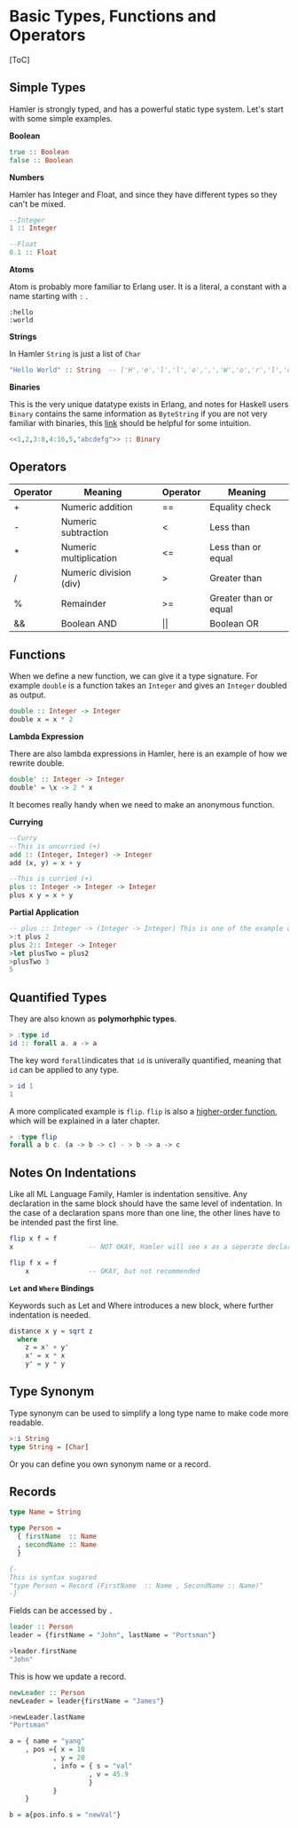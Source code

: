 # Basic Types, Functions and Operators

[ToC]

## Simple Types

Hamler is strongly typed, and has a powerful static type system. Let's start with some simple examples.

**Boolean**

```haskell
true :: Boolean
false :: Boolean
```

**Numbers**

Hamler has Integer and Float, and since they have different types so they can't be mixed.

```haskell
--Integer
1 :: Integer

--Float
0.1 :: Float
```

**Atoms**

Atom is probably more familiar to Erlang user. It is  a literal, a constant with a name starting with `:` .

```
:hello
:world
```

**Strings**

In Hamler `String` is just a list of `Char`

```haskell
"Hello World" :: String  -- ['H','e','l','l','o',',','W','o','r','l','d']
```

**Binaries**

This is the very unique datatype exists in Erlang, and notes for Haskell users `Binary` contains the same information as `ByteString` if you are not very familiar with binaries, this [link](https://erlang.org/doc/man/binary.html) should be helpful for some intuition.

```haskell
<<1,2,3:8,4:16,5,"abcdefg">> :: Binary
```

## Operators

| Operator | Meaning                |      | Operator | Meaning               |
| -------- | ---------------------- | ---- | -------- | --------------------- |
| +        | Numeric addition       |      | ==       | Equality check        |
| -        | Numeric subtraction    |      | <        | Less than             |
| *        | Numeric multiplication |      | <=       | Less than or equal    |
| /        | Numeric division (div) |      | >        | Greater than          |
| %        | Remainder              |      | >=       | Greater than or equal |
| &&       | Boolean AND            |      | \|\|     | Boolean OR            |

## Functions

When we define a new function, we can give it a type signature. For example `double` is a function takes an `Integer` and gives an `Integer` doubled as output.

```haskell
double :: Integer -> Integer
double x = x * 2
```

**Lambda Expression**

There are also lambda expressions in Hamler, here is an example of how we rewrite double.

```haskell
double' :: Integer -> Integer
double' = \x -> 2 * x
```

It becomes really handy when we need to make an anonymous function.

**Currying**

```haskell
--Curry
--This is uncurried (+)
add :: (Integer, Integer) -> Integer
add (x, y) = x + y

--This is curried (+)
plus :: Integer -> Integer -> Integer
plus x y = x + y
```

**Partial Application**

```haskell
-- plus :: Integer -> (Integer -> Integer) This is one of the example of higher order functions
>:t plus 2
plus 2:: Integer -> Integer
>let plusTwo = plus2
>plusTwo 3
5
```

## Quantified Types

They are also known as **polymorhphic types**.

```haskell
> :type id
id :: forall a. a -> a
```

The key word `forall`indicates that `id` is univerally quantified, meaning that `id` can be applied to any type.

```haskell
> id 1
1
```

A more complicated example is `flip`. `flip` is also a [higher-order function](05_HigherOrderFunctionsAndRecursions.md), which will be explained in a later chapter.

```haskell
> :type flip
forall a b c. (a -> b -> c) - > b -> a -> c
```

## Notes On Indentations

Like all ML Language Family, Hamler is indentation sensitive. Any declaration in the same block should have the same level of indentation. In the case of a declaration spans more than one line, the other lines have to be intended past the first line.

```haskell
flip x f = f
x                   -- NOT OKAY, Hamler will see x as a seperate declaration

flip f x = f
    x               -- OKAY, but not recommended
```

**`Let` and `Where` Bindings**

Keywords such as Let and Where introduces a new block, where further indentation is needed.

```haskell
distance x y = sqrt z
  where
    z = x' + y'
    x' = x * x
    y' = y * y
```

## Type Synonym

Type synonym can be used to simplify a long type name to make code more readable.

```haskell
>:i String
type String = [Char]
```

Or you can define you own synonym name or a record.

## Records

```haskell
type Name = String

type Person =
  { firstName  :: Name
  , secondName :: Name
  }

{-
This is syntax sugared
"type Person = Record (FirstName  :: Name , SecondName :: Name)"
-}
```

Fields can be accessed by `.`

```haskell
leader :: Person
leader = {firstName = "John", lastName = "Portsman"}

>leader.firstName
"John"
```

This is how we update a record.

```haskell
newLeader :: Person
newLeader = leader{firstName = "James"}

>newLeader.lastName
"Portsman"
```

```haskell
a = { name = "yang"
    , pos ={ x = 10
           , y = 20
           , info = { s = "val"
                    , v = 45.9
                    }
           }
    }

b = a{pos.info.s = "newVal"}
```